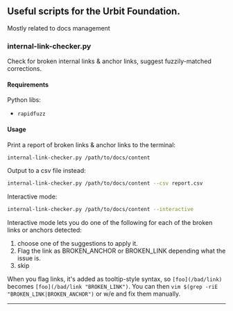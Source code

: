 ## Useful scripts for the Urbit Foundation.

Mostly related to docs management

### internal-link-checker.py

Check for broken internal links & anchor links, suggest fuzzily-matched corrections.

#### Requirements

Python libs:
- `rapidfuzz`

#### Usage

Print a report of broken links & anchor links to the terminal:

```sh
internal-link-checker.py /path/to/docs/content
```

Output to a csv file instead:

```sh
internal-link-checker.py /path/to/docs/content --csv report.csv
```

Interactive mode:

```sh
internal-link-checker.py /path/to/docs/content --interactive
```

Interactive mode lets you do one of the following for each of the broken links or anchors detected:

1. choose one of the suggestions to apply it.
2. Flag the link as BROKEN_ANCHOR or BROKEN_LINK depending what the issue is.
3. skip

When you flag links, it's added as tooltip-style syntax, so `[foo](/bad/link)` becomes `[foo](/bad/link "BROKEN_LINK")`. You can then `vim $(grep -riE "BROKEN_LINK|BROKEN_ANCHOR")` or w/e and fix them manually.

---
